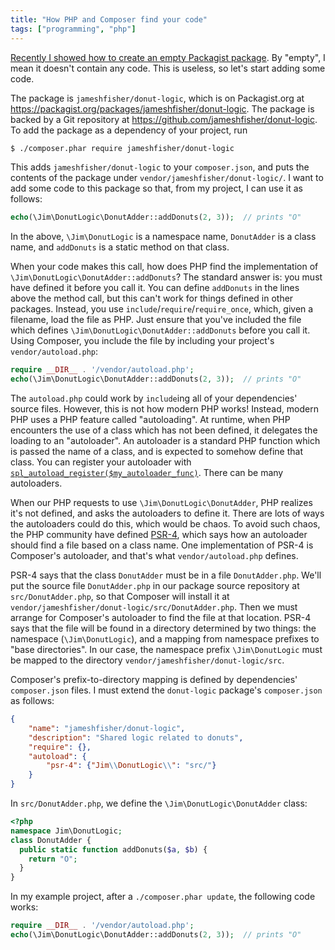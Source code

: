 ```yaml
---
title: "How PHP and Composer find your code"
tags: ["programming", "php"]
---
```


[Recently I showed how to create an empty Packagist package](/2017/11/06/how-to-release-a-composer-package/).
By "empty", I mean it doesn't contain any code.
This is useless, so let's start adding some code.

The package is `jameshfisher/donut-logic`,
which is on Packagist.org at <https://packagist.org/packages/jameshfisher/donut-logic>.
The package is backed by a Git repository at <https://github.com/jameshfisher/donut-logic>.
To add the package as a dependency of your project, run

```sh
$ ./composer.phar require jameshfisher/donut-logic
```

This adds `jameshfisher/donut-logic` to your `composer.json`,
and puts the contents of the package under `vendor/jameshfisher/donut-logic/`.
I want to add some code to this package so that,
from my project, I can use it as follows:

```php
echo(\Jim\DonutLogic\DonutAdder::addDonuts(2, 3));  // prints "O"
```

In the above,
`\Jim\DonutLogic` is a namespace name,
`DonutAdder` is a class name,
and `addDonuts` is a static method on that class.

When your code makes this call,
how does PHP find the implementation of `\Jim\DonutLogic\DonutAdder::addDonuts`?
The standard answer is:
you must have defined it before you call it.
You can define `addDonuts` in the lines above the method call,
but this can't work for things defined in other packages.
Instead, you use `include`/`require`/`require_once`,
which, given a filename, load the file as PHP.
Just ensure that you've included the file which defines `\Jim\DonutLogic\DonutAdder::addDonuts`
before you call it.
Using Composer,
you include the file by including your project's `vendor/autoload.php`:

```php
require __DIR__ . '/vendor/autoload.php';
echo(\Jim\DonutLogic\DonutAdder::addDonuts(2, 3));  // prints "O"
```

The `autoload.php` could work by `include`ing all of your dependencies' source files.
However, this is not how modern PHP works!
Instead, modern PHP uses a PHP feature called "autoloading".
At runtime, when PHP encounters the use of a class which has not been defined,
it delegates the loading to an "autoloader".
An autoloader is a standard PHP function
which is passed the name of a class,
and is expected to somehow define that class.
You can register your autoloader with
[`spl_autoload_register($my_autoloader_func)`](http://php.net/manual/en/function.spl-autoload-register.php).
There can be many autoloaders.

When our PHP requests to use `\Jim\DonutLogic\DonutAdder`,
PHP realizes it's not defined, and asks the autoloaders to define it.
There are lots of ways the autoloaders could do this, which would be chaos.
To avoid such chaos, the PHP community have defined [PSR-4](http://www.php-fig.org/psr/psr-4/),
which says how an autoloader should find a file based on a class name.
One implementation of PSR-4 is Composer's autoloader,
and that's what `vendor/autoload.php` defines.

PSR-4 says that the class `DonutAdder` must be in a file `DonutAdder.php`.
We'll put the source file `DonutAdder.php` in our package source repository at `src/DonutAdder.php`,
so that Composer will install it at `vendor/jameshfisher/donut-logic/src/DonutAdder.php`.
Then we must arrange for Composer's autoloader to find the file at that location.
PSR-4 says that the file will be found in a directory determined by two things:
the namespace (`\Jim\DonutLogic`),
and a mapping from namespace prefixes to "base directories".
In our case, the namespace prefix `\Jim\DonutLogic`
must be mapped to the directory `vendor/jameshfisher/donut-logic/src`.

Composer's prefix-to-directory mapping is defined by dependencies' `composer.json` files.
I must extend the `donut-logic` package's `composer.json` as follows:

```json
{
    "name": "jameshfisher/donut-logic",
    "description": "Shared logic related to donuts",
    "require": {},
    "autoload": {
        "psr-4": {"Jim\\DonutLogic\\": "src/"}
    }
}
```

In `src/DonutAdder.php`, we define the `\Jim\DonutLogic\DonutAdder` class:

```php
<?php
namespace Jim\DonutLogic;
class DonutAdder {
  public static function addDonuts($a, $b) {
    return "O";
  }
}
```

In my example project, after a `./composer.phar update`,
the following code works:

```php
require __DIR__ . '/vendor/autoload.php';
echo(\Jim\DonutLogic\DonutAdder::addDonuts(2, 3));  // prints "O"
```

